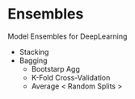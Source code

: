 # Ensembles
Model Ensembles for DeepLearning

* Stacking
* Bagging
    - Bootstarp Agg
    - K-Fold Cross-Validation
    - Average < Random Splits >
